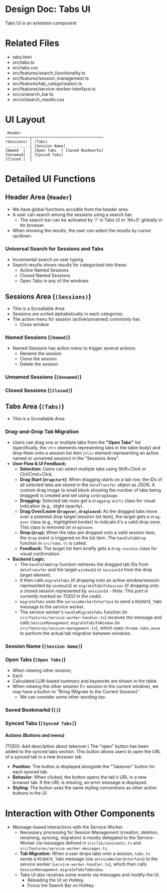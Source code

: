 # Design Doc: Tabs UI

Tabs UI is an extention component

# Related Files

- tabs.html
- src/tabs.ts
- src/tabs.css
- src/features/search_functionality.ts
- src/features/session_management.ts
- src/features/tab_categorization.ts
- src/features/service-worker-interface.ts
- src/ui/search_bar.ts
- src/ui/search_results.css

# UI Layout

```
 Header
───────────┬────────────────────────────────
(Sessions) │ (Tabs)
...........│ [Session Name]
[Named  ]  │ [Open Tabs  ] [Saved Bookmarks]
[Unnamed]  │ [Synced Tabs]
[Closed ]  │
```

# Detailed UI Functions

## Header Area (`Header`)

- We have global functions accsible from the header area.
- A user can search among the sessions using a search bar.
  - The search bar can be activated by '/' in Tabs UI or 'Alt+S' globally in thr browser.
- When showing the results, the user can select the results by cursor up/down.

### Universal Search for Sessions and Tabs

- Incremental search on user typing.
- Search results shows results for categorized into these:
  - Active Named Sessions
  - Closed Named Sessions
  - Open Tabs in any of the windows

## Sessions Area (`(Sessions)`)

- This is a Scroallable Area
- Sessions are sorted alphabetically in each categories.
- The action menu for session (active/unnamed) commonly has
  - Close window

### Named Sessions (`[Named]`)

- Named Sessions has action menu to trigger several actions:
  - Rename the session
  - Clone the session
  - Delete the session

### Unnamed Sessions (`[Unnamed]`)

### Closed Sessions (`[Closed]`)

## Tabs Area (`(Tabs)`)

- This is a Scroallable Area

### Drag-and-Drop Tab Migration

- Users can drag one or multiple tabs from the **"Open Tabs"** list (specifically, the `<tr>` elements representing tabs in the table body) and drop them onto a session list item (`<li>` element representing an active named or unnamed session) in the "Sessions Area".
- **User Flow & UI Feedback:**
    - **Selection:** Users can select multiple tabs using Shift+Click or Ctrl/Cmd+Click.
    - **Drag Start (`dragstart`):** When dragging starts on a tab row, the IDs of all selected tabs are stored in the `dataTransfer` object as JSON. A custom drag image (a small block showing the number of tabs being dragged) is created and set using `setDragImage`.
    - **Dragging:** Selected tab rows get a `dragging-multi` class for visual indication (e.g., slight opacity).
    - **Drag Over/Leave (`dragover`, `dragleave`):** As the dragged tabs move over a potential drop target (session list item), the target gets a `drag-over` class (e.g., highlighted border) to indicate it's a valid drop zone. This class is removed on `dragleave`.
    - **Drop (`drop`):** When the tabs are dropped onto a valid session item, the `drop` event is triggered on the list item. The `handleTabDrop` function in `src/tabs.ts` is called.
    - **Feedback:** The target list item briefly gets a `drag-success` class for visual confirmation.
- **Backend Logic:**
    - The `handleTabDrop` function retrieves the dragged tab IDs from `dataTransfer` and the target `windowId` or `sessionId` from the drop target element.
    - It then calls `migrateTabs` (if dropping onto an active window/session represented by `windowId`) or `migrateTabsToSession` (if dropping onto a closed session represented by `sessionId` - *Note: This part is currently marked as TODO in the code*).
    - `migrateTabs` uses the `serviceWorkerInterface` to send a `MIGRATE_TABS` message to the service worker.
    - The service worker's `handleMigrateTabs` function (in `src/features/service-worker-handler.ts`) receives the message and calls `SessionManagement.migrateTabsToWindow` (in `src/features/session-management.ts`), which uses `chrome.tabs.move` to perform the actual tab migration between windows.

### Session Name (`[Session Name]`)

### Open Tabs (`[Open Tabs]`)

- When viewing other session,
- Each
- Calculated LLM-based summary and keywords are shown in the table.
- When viewing the other session (!= session in the current window), we may have a button to "Bring (Migrate to the Current Session)".
  - We can consider some other wording too.

### Saved Bookmarkd (`[]`)

### Synced Tabs (`[Synced Tabs]`)

#### Actions (Buttons and menu)

(TODO: Add description about takeover.)
The "open" button has been added to the synced tabs section. This button allows users to open the URL of a synced tab in a new browser tab.

- **Position**: The button is displayed alongside the "Takeover" button for each synced tab.
- **Behavior**: When clicked, the button opens the tab's URL in a new browser tab. If the URL is missing, an error message is displayed.
- **Styling**: The button uses the same styling conventions as other action buttons in the UI.

# Interaction with Other Components

- Message-based interactions with the Service-Worker.
  - Necessary processing for Session Management (creation, deletion, renaming, syncing, migration) is mostly delegated to the Service-Worker via messages defined in `src/lib/constants.ts` and `src/features/service-worker-messages.ts`.
  - **Tab Migration:** When a user drops tabs onto a session, `tabs.ts` sends a `MIGRATE_TABS` message (via `serviceWorkerInterface`) to the service worker (`service-worker-handler.ts`), which then calls `SessionManagement.migrateTabsToWindow`.
  - Tabs UI also receives some events via messages and modify the UI.
    - Reloading the UI on Hotkey.
    - Focus the Search Bar on Hotkey.
